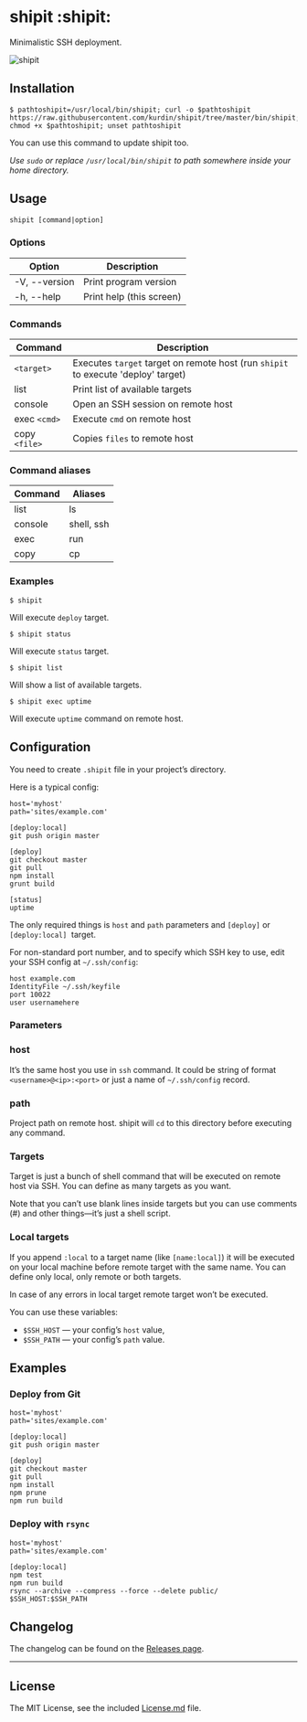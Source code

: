 # shipit :shipit:

Minimalistic SSH deployment.

![shipit](http://blog.sapegin.me/images/mac__shipit.png)

## Installation

    $ pathtoshipit=/usr/local/bin/shipit; curl -o $pathtoshipit https://raw.githubusercontent.com/kurdin/shipit/tree/master/bin/shipit; chmod +x $pathtoshipit; unset pathtoshipit

You can use this command to update shipit too.

*Use `sudo` or replace `/usr/local/bin/shipit` to path somewhere inside your home directory.*

## Usage

    shipit [command|option]

### Options

| Option          | Description |
| --------------- | --- |
| -V, --version   | Print program version |
| -h, --help      | Print help (this screen) |

### Commands

| Command         | Description |
| --------------- | --- |
| `<target>`      | Executes `target` target on remote host (run `shipit` to execute 'deploy' target) |
| list            | Print list of available targets |
| console         | Open an SSH session on remote host |
| exec `<cmd>`    | Execute `cmd` on remote host |
| copy `<file>`   | Copies `files` to remote host |

### Command aliases

| Command         | Aliases |
| --------------- | --- |
| list            | ls |
| console         | shell, ssh |
| exec            | run |
| copy            | cp |

### Examples

    $ shipit

Will execute `deploy` target.

    $ shipit status

Will execute `status` target.

    $ shipit list

Will show a list of available targets.

    $ shipit exec uptime

Will execute `uptime` command on remote host.


## Configuration

You need to create `.shipit` file in your project’s directory.

Here is a typical config:

    host='myhost'
    path='sites/example.com'

    [deploy:local]
    git push origin master

    [deploy]
    git checkout master
    git pull
    npm install
    grunt build

    [status]
    uptime

The only required things is `host` and `path` parameters and `[deploy]` or `[deploy:local]`  target.

For non-standard port number, and to specify which SSH key to use, edit your SSH config at `~/.ssh/config`:

```
host example.com
IdentityFile ~/.ssh/keyfile
port 10022
user usernamehere
```

### Parameters

### host

It’s the same host you use in `ssh` command. It could be string of format `<username>@<ip>:<port>` or just a name of `~/.ssh/config` record.

### path

Project path on remote host. shipit will `cd` to this directory before executing any command.

### Targets

Target is just a bunch of shell command that will be executed on remote host via SSH. You can define as many targets as you want.

Note that you can’t use blank lines inside targets but you can use comments (#) and other things—it’s just a shell script.

### Local targets

If you append `:local` to a target name (like `[name:local]`) it will be executed on your local machine before remote target with the same name. You can define only local, only remote or both targets.

In case of any errors in local target remote target won’t be executed.

You can use these variables:

* `$SSH_HOST` — your config’s `host` value,
* `$SSH_PATH` — your config’s `path` value.

## Examples

### Deploy from Git

    host='myhost'
    path='sites/example.com'

    [deploy:local]
    git push origin master

    [deploy]
    git checkout master
    git pull
    npm install
    npm prune
    npm run build

### Deploy with `rsync`

    host='myhost'
    path='sites/example.com'

    [deploy:local]
    npm test
    npm run build
    rsync --archive --compress --force --delete public/ $SSH_HOST:$SSH_PATH


## Changelog

The changelog can be found on the [Releases page](https://github.com/sapegin/shipit/releases).


---

## License

The MIT License, see the included [License.md](License.md) file.
